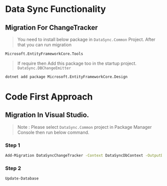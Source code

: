 ﻿# Data Sync Functionality

## Migration For ChangeTracker

> You need to install below package in `DataSync.Common` Project. After that you can run migration 

```bash
Microsoft.EntityFrameworkCore.Tools
```

> If require then Add this package too in the startup project. `DataSync.DBChangeEmitter`

```bash
dotnet add package Microsoft.EntityFrameworkCore.Design

```
# Code First Approach


## Migration In Visual Studio.
> Note : Please select `DataSync.Common` project in Package Manager Console then run below command.
### Step 1
```bash
Add-Migration DataSyncChangeTracker -Context DataSyncDbContext -OutputDir ".\Migrations\SQL"
```

### Step 2
```bash
Update-Database
```

